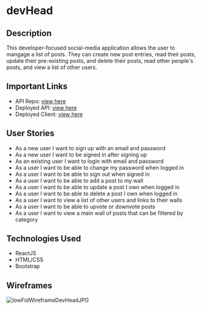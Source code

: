 # devHead

## Description
This developer-focused social-media application allows the user to mangage a list of posts. They can create new post entries, read their posts, update their pre-existing posts, and delete their posts, read other people's posts, and view a list of other users.

## Important Links
- API Repo: [view here](https://github.com/H3DRA/devhead-api)
- Deployed API: [view here](https://ancient-wildwood-16167.herokuapp.com)
- Deployed Client: [view here](https://h3dra.github.io/devhead-client/#/)

## User Stories

- As a new user I want to sign up with an email and password
- As a new user I want to be signed in after signing up
- As an existing user I want to login with email and password
- As a user I want to be able to change my password when logged in
- As a user I want to be able to sign out when signed in
- As a user I want to be able to add a post to my wall
- As a user I want to be able to update a post I own when logged in
- As a user I want to be able to delete a post I own when logged in
- As a user I want to view a list of other users and links to their walls
- As a user I want to be able to upvote or downvote posts
- As a user I want to view a main wall of posts that can be filtered by category

## Technologies Used
- ReactJS
- HTML/CSS
- Bootstrap

## Wireframes

![lowFidWireframeDevHeadJPG](https://media.git.generalassemb.ly/user/35033/files/d6eace80-b173-11eb-9cc3-f7ff0b001bb4)
